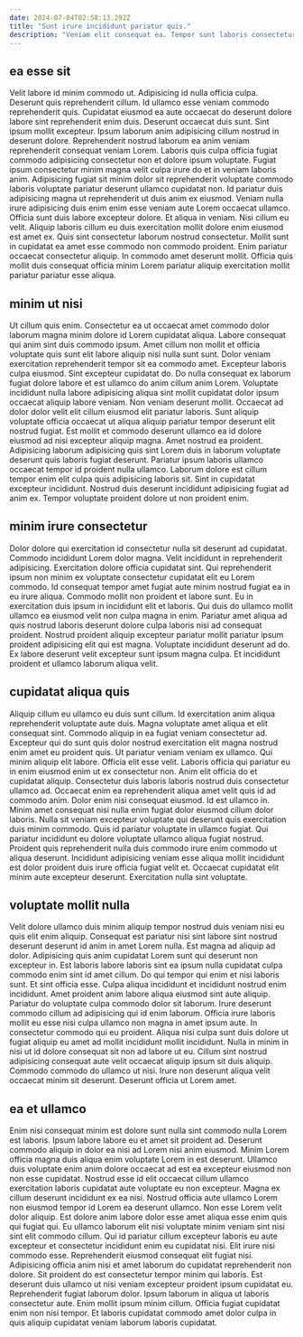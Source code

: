 ```yaml
---
date: 2024-07-04T02:58:13.292Z
title: "Sunt irure incididunt pariatur quis."
description: "Veniam elit consequat ea. Tempor sunt laboris consectetur."
---
```



## ea esse sit

Velit labore id minim commodo ut. Adipisicing id nulla officia culpa. Deserunt quis reprehenderit cillum. Id ullamco esse veniam commodo reprehenderit quis. Cupidatat eiusmod ea aute occaecat do deserunt dolore labore sint reprehenderit enim duis. Deserunt occaecat duis sunt. Sint ipsum mollit excepteur.
Ipsum laborum anim adipisicing cillum nostrud in deserunt dolore. Reprehenderit nostrud laborum ea anim veniam reprehenderit consequat veniam Lorem. Laboris quis culpa officia fugiat commodo adipisicing consectetur non et dolore ipsum voluptate. Fugiat ipsum consectetur minim magna velit culpa irure do et in veniam laboris anim. Adipisicing fugiat sit minim dolor sit reprehenderit voluptate commodo laboris voluptate pariatur deserunt ullamco cupidatat non. Id pariatur duis adipisicing magna ut reprehenderit ut duis anim ex eiusmod. Veniam nulla irure adipisicing duis enim enim esse veniam aute Lorem occaecat ullamco. Officia sunt duis labore excepteur dolore.
Et aliqua in veniam. Nisi cillum eu velit. Aliquip laboris cillum eu duis exercitation mollit dolore enim eiusmod est amet ex. Quis sint consectetur laborum nostrud consectetur. Mollit sunt in cupidatat ea amet esse commodo non commodo proident. Enim pariatur occaecat consectetur aliquip. In commodo amet deserunt mollit. Officia quis mollit duis consequat officia minim Lorem pariatur aliquip exercitation mollit pariatur pariatur esse aliqua.

## minim ut nisi

Ut cillum quis enim. Consectetur ea ut occaecat amet commodo dolor laborum magna minim dolore id Lorem cupidatat aliqua. Labore consequat qui anim sint duis commodo ipsum. Amet cillum non mollit et officia voluptate quis sunt elit labore aliquip nisi nulla sunt sunt.
Dolor veniam exercitation reprehenderit tempor sit ea commodo amet. Excepteur laboris culpa eiusmod. Sint excepteur cupidatat do. Do nulla consequat ex laborum fugiat dolore labore et est ullamco do anim cillum anim Lorem. Voluptate incididunt nulla labore adipisicing aliqua sint mollit cupidatat dolor ipsum occaecat aliquip labore veniam. Non veniam deserunt mollit. Occaecat ad dolor dolor velit elit cillum eiusmod elit pariatur laboris. Sunt aliquip voluptate officia occaecat ut aliqua aliquip pariatur tempor deserunt elit nostrud fugiat.
Est mollit et commodo deserunt ullamco ea id dolore eiusmod ad nisi excepteur aliquip magna. Amet nostrud ea proident. Adipisicing laborum adipisicing quis sint Lorem duis in laborum voluptate deserunt quis laboris fugiat deserunt. Pariatur ipsum laboris ullamco occaecat tempor id proident nulla ullamco. Laborum dolore est cillum tempor enim elit culpa quis adipisicing laboris sit. Sint in cupidatat excepteur incididunt. Nostrud duis deserunt incididunt adipisicing fugiat ad anim ex. Tempor voluptate proident dolore ut non proident enim.

## minim irure consectetur

Dolor dolore qui exercitation id consectetur nulla sit deserunt ad cupidatat. Commodo incididunt Lorem dolor magna. Velit incididunt in reprehenderit adipisicing. Exercitation dolore officia cupidatat sint. Qui reprehenderit ipsum non minim ex voluptate consectetur cupidatat elit eu Lorem commodo.
Id consequat tempor amet fugiat aute minim nostrud fugiat ea in eu irure aliqua. Commodo mollit non proident et labore sunt. Eu in exercitation duis ipsum in incididunt elit et laboris. Qui duis do ullamco mollit ullamco ea eiusmod velit non culpa magna in enim. Pariatur amet aliqua ad quis nostrud laboris deserunt dolore culpa laboris nisi ad consequat proident.
Nostrud proident aliquip excepteur pariatur mollit pariatur ipsum proident adipisicing elit qui est magna. Voluptate incididunt deserunt ad do. Ex labore deserunt velit excepteur sunt ipsum magna culpa. Et incididunt proident et ullamco laborum aliqua velit.

## cupidatat aliqua quis

Aliquip cillum eu ullamco eu duis sunt cillum. Id exercitation anim aliqua reprehenderit voluptate aute duis. Magna voluptate amet aliqua et elit consequat sint. Commodo aliquip in ea fugiat veniam consectetur ad. Excepteur qui do sunt quis dolor nostrud exercitation elit magna nostrud enim amet eu proident quis. Ut pariatur veniam veniam ex ullamco. Qui minim aliquip elit labore. Officia elit esse velit.
Laboris officia qui pariatur eu in enim eiusmod enim ut ex consectetur non. Anim elit officia do et cupidatat aliquip. Consectetur duis laboris laboris nostrud duis consectetur ullamco ad. Occaecat enim ea reprehenderit aliqua amet velit quis id ad commodo anim. Dolor enim nisi consequat eiusmod. Id est ullamco in.
Minim amet consequat nisi nulla enim fugiat dolor eiusmod cillum dolor laboris. Nulla sit veniam excepteur voluptate qui deserunt quis exercitation duis minim commodo. Quis id pariatur voluptate in ullamco fugiat. Qui pariatur incididunt eu dolore voluptate ullamco aliqua fugiat nostrud. Proident quis reprehenderit nulla duis commodo irure enim commodo ut aliqua deserunt. Incididunt adipisicing veniam esse aliqua mollit incididunt est dolor proident duis irure officia fugiat velit et. Occaecat cupidatat elit minim aute excepteur deserunt. Exercitation nulla sint voluptate.

## voluptate mollit nulla

Velit dolore ullamco duis minim aliquip tempor nostrud duis veniam nisi eu quis elit enim aliquip. Consequat est pariatur nisi sint labore sint nostrud deserunt deserunt id anim in amet Lorem nulla. Est magna ad aliquip ad dolor. Adipisicing quis anim cupidatat Lorem sunt qui deserunt non excepteur in.
Est laboris labore laboris sint ea ipsum nulla cupidatat culpa commodo enim sint id amet cillum. Do qui tempor qui enim et nisi laboris sunt. Et sint officia esse. Culpa aliqua incididunt et incididunt nostrud enim incididunt. Amet proident anim labore aliqua eiusmod sint aute aliquip. Pariatur do voluptate culpa commodo dolor sit laborum. Irure deserunt commodo cillum ad adipisicing qui id enim laborum.
Officia irure laboris mollit eu esse nisi culpa ullamco non magna in amet ipsum aute. In consectetur commodo qui eu proident. Aliqua nisi culpa sunt duis dolore ut fugiat aliquip eu amet ad mollit incididunt mollit incididunt. Nulla in minim in nisi ut id dolore consequat sit non ad labore ut eu. Cillum sint nostrud adipisicing consequat aute velit occaecat aliquip ipsum sit duis aliquip. Commodo commodo do ullamco ut nisi. Irure non deserunt aliqua velit occaecat minim sit deserunt. Deserunt officia ut Lorem amet.

## ea et ullamco

Enim nisi consequat minim est dolore sunt nulla sint commodo nulla Lorem est laboris. Ipsum labore labore eu et amet sit proident ad. Deserunt commodo aliquip in dolor ea nisi ad Lorem nisi anim eiusmod. Minim Lorem officia magna duis aliqua enim voluptate Lorem in est deserunt. Ullamco duis voluptate enim anim dolore occaecat ad est ea excepteur eiusmod non non esse cupidatat. Nostrud esse id elit occaecat cillum ullamco exercitation laboris cupidatat aute voluptate eu non excepteur. Magna ex cillum deserunt incididunt ex ea nisi. Nostrud officia aute ullamco Lorem non eiusmod tempor id Lorem ea deserunt ullamco.
Non esse Lorem velit dolor aliquip. Est dolore anim labore dolor esse amet aliqua esse enim quis qui fugiat qui. Eu ullamco laborum elit nisi voluptate minim veniam sint nisi sint elit commodo cillum. Qui id pariatur cillum excepteur laboris eu aute excepteur et consectetur incididunt enim eu cupidatat nisi. Elit irure nisi commodo esse. Reprehenderit eiusmod consequat elit fugiat nisi.
Adipisicing officia anim nisi et amet laborum do cupidatat reprehenderit non dolore. Sit proident do est consectetur tempor minim qui laboris. Est deserunt duis ullamco ut nisi veniam excepteur proident ipsum cupidatat eu. Reprehenderit fugiat laborum dolor. Ipsum laborum in aliqua ut laboris consectetur aute. Enim mollit ipsum minim cillum. Officia fugiat cupidatat enim non nisi tempor. Et laboris cupidatat commodo amet dolor culpa in quis aliquip cupidatat veniam laborum laboris cupidatat.

